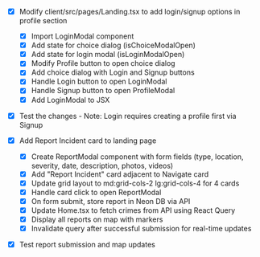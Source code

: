- [x] Modify client/src/pages/Landing.tsx to add login/signup options in profile section
  - [x] Import LoginModal component
  - [x] Add state for choice dialog (isChoiceModalOpen)
  - [x] Add state for login modal (isLoginModalOpen)
  - [x] Modify Profile button to open choice dialog
  - [x] Add choice dialog with Login and Signup buttons
  - [x] Handle Login button to open LoginModal
  - [x] Handle Signup button to open ProfileModal
  - [x] Add LoginModal to JSX
- [x] Test the changes - Note: Login requires creating a profile first via Signup

- [x] Add Report Incident card to landing page
  - [x] Create ReportModal component with form fields (type, location, severity, date, description, photos, videos)
  - [x] Add "Report Incident" card adjacent to Navigate card
  - [x] Update grid layout to md:grid-cols-2 lg:grid-cols-4 for 4 cards
  - [x] Handle card click to open ReportModal
  - [x] On form submit, store report in Neon DB via API
  - [x] Update Home.tsx to fetch crimes from API using React Query
  - [x] Display all reports on map with markers
  - [x] Invalidate query after successful submission for real-time updates
- [x] Test report submission and map updates
